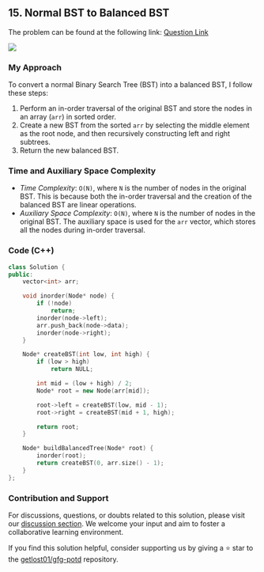 ## 15. Normal BST to Balanced BST
The problem can be found at the following link: [Question Link](https://practice.geeksforgeeks.org/problems/normal-bst-to-balanced-bst/1)

![](https://badgen.net/badge/Level/Easy/green)

### My Approach
To convert a normal Binary Search Tree (BST) into a balanced BST, I follow these steps:

1. Perform an in-order traversal of the original BST and store the nodes in an array (`arr`) in sorted order.
2. Create a new BST from the sorted `arr` by selecting the middle element as the root node, and then recursively constructing left and right subtrees.
3. Return the new balanced BST.

### Time and Auxiliary Space Complexity

- *Time Complexity*: `O(N)`, where `N` is the number of nodes in the original BST. This is because both the in-order traversal and the creation of the balanced BST are linear operations.
- *Auxiliary Space Complexity*: `O(N)`, where `N` is the number of nodes in the original BST. The auxiliary space is used for the `arr` vector, which stores all the nodes during in-order traversal.

### Code (C++)
```cpp
class Solution {
public:
    vector<int> arr;

    void inorder(Node* node) {
        if (!node)
            return;
        inorder(node->left);
        arr.push_back(node->data);
        inorder(node->right);
    }

    Node* createBST(int low, int high) {
        if (low > high)
            return NULL;

        int mid = (low + high) / 2;
        Node* root = new Node(arr[mid]);

        root->left = createBST(low, mid - 1);
        root->right = createBST(mid + 1, high);

        return root;
    }

    Node* buildBalancedTree(Node* root) {
        inorder(root);
        return createBST(0, arr.size() - 1);
    }
};
```

### Contribution and Support

For discussions, questions, or doubts related to this solution, please visit our [discussion section](https://github.com/getlost01/gfg-potd/discussions). We welcome your input and aim to foster a collaborative learning environment.

If you find this solution helpful, consider supporting us by giving a ⭐ star to the [getlost01/gfg-potd](https://github.com/getlost01/gfg-potd) repository.